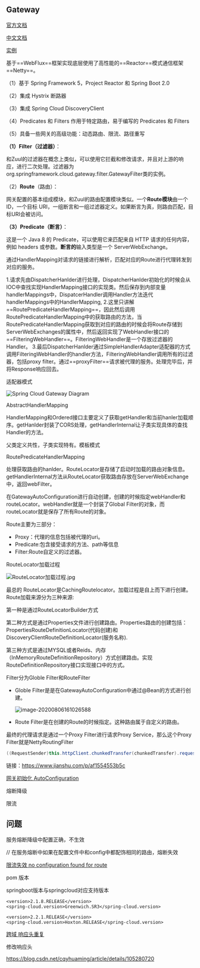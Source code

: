 



## Gateway

[官方文档](https://cloud.spring.io/spring-cloud-gateway/reference/html/)

[中文文档](https://cloud.tencent.com/developer/article/1403887)

[实例](https://www.cnblogs.com/crazymakercircle/p/11704077.html)

基于==WebFlux==框架实现底层使用了高性能的==Reactor==模式通信框架==Netty==。

（1）基于 Spring Framework 5，Project Reactor 和 Spring Boot 2.0

（2）集成 Hystrix 断路器

（3）集成 Spring Cloud DiscoveryClient

（4）Predicates 和 Filters 作用于特定路由，易于编写的 Predicates 和 Filters

（5）具备一些网关的高级功能：动态路由、限流、路径重写

**（**1**）**Filter**（过滤器）**：

和Zuul的过滤器在概念上类似，可以使用它拦截和修改请求，并且对上游的响应，进行二次处理。过滤器为org.springframework.cloud.gateway.filter.GatewayFilter类的实例。

（2）**Route**（路由）：

网关配置的基本组成模块，和Zuul的路由配置模块类似。一个**Route模块**由一个 ID，一个目标 URI，一组断言和一组过滤器定义。如果断言为真，则路由匹配，目标URI会被访问。

**（**3**）**Predicate**（断言）**：

这是一个 Java 8 的 Predicate，可以使用它来匹配来自 HTTP 请求的任何内容，例如 headers 或参数。**断言的**输入类型是一个 ServerWebExchange。



通过HandlerMapping对请求的链接进行解析，匹配对应的Route进行代理转发到对应的服务。

1.请求先由DispatcherHanlder进行处理，DispatcherHanlder初始化的时候会从IOC中查找实现HandlerMapping接口的实现类。然后保存到内部变量handlerMappings中，DispatcerHandler调用Handler方法迭代handlerMappings中的HandlerMapping,
 2.这里只讲解==RoutePredicateHandlerMapping==，因此然后调用RoutePredicateHandlerMapping中的获取路由的方法，当RoutePredicateHandlerMapping获取到对应的路由的时候会将Route存储到ServerWebExchanges的属性中，然后返回实现了WebHandler接口的==FilteringWebHandler==。FilteringWebHandler是一个存放过滤器的Handler。
 3.最后DispatcherHanlder通过SimpleHandlerAdapter适配器的方式调用FilteringWebHandler的handler方法，FilteringWebHandler调用所有的过滤器，包括proxy filter。通过==proxyFilter==请求被代理的服务。处理完毕后，并将Response响应回去。

适配器模式



![Spring Cloud Gateway Diagram](https://cloud.spring.io/spring-cloud-gateway/reference/html/images/spring_cloud_gateway_diagram.png)

AbstractHandlerMapping

HandlerMapping和Ordered接口主要定义了获取getHandler和当前hanler加载顺序。getHanlder封装了CORS处理，getHandlerInternal让子类实现具体的查找Handler的方法。

父类定义共性，子类实现特有。模板模式



RoutePredicateHandlerMapping

处理获取路由的hanlder。RouteLocator是存储了启动时加载的路由对象信息。getHandlerInternal方法从RouteLocator获取路由存放在ServerWebExchange中，返回webFilter。

在GatewayAutoConfiguration进行自动创建，创建的时候指定webHandler和routeLocator。webHandler就是一个封装了Global Filter的对象，而routeLocator就是保存了所有Route的对象。

Route主要为三部分：

- Proxy：代理的信息包括被代理的uri。
- Predicate:包含接受请求的方法、path等信息
- Filter:Route自定义的过滤器。

RouteLocator加载过程

![RouteLocator加载过程.jpg](https:////upload-images.jianshu.io/upload_images/3047136-43e944476873dc85.jpg?imageMogr2/auto-orient/strip|imageView2/2/w/1108/format/webp)

最总的 RouteLocator是CachingRoutelocator。加载过程是自上而下进行创建。Route加载来源分为三种来源:

第一种是通过RouteLocatorBuilder方式

第二种方式是通过Properties文件进行创建路由。Properties路由的创建包括：PropertiesRouteDefinitionLocator(代码创建)和DiscoveryClientRouteDefinitionLocator(服务名称).

第三种方式是通过MYSQL或者Reids、内存（InMemoryRouteDefinitionRepository）方式创建路由。实现RouteDefinitionRepository接口实现接口中的方式。

Filter分为Globle Filter和RouteFilter

- Globle Filter是是在GatewayAutoConfiguration中通过@Bean的方式进行创建。

  ![image-20200806161026588](C:\Users\Administrator\AppData\Roaming\Typora\typora-user-images\image-20200806161026588.png)

- Route Filter是在创建的Route的时候指定。这种路由属于自定义的路由。

最终的代理请求是通过一个Proxy Filter进行请求Proxy Service，那么这个Proxy Filter就是NettyRoutingFilter

```Java
((RequestSender)this.httpClient.chunkedTransfer(chunkedTransfer).request(method).uri(url)).send((req, nettyOutbound) -> {
```

链接：https://www.jianshu.com/p/af1554553b5c


[网关初始化 AutoConfiguration](https://blog.csdn.net/github_38592071/article/details/79765968)



熔断降级

限流



## 问题

服务熔断降级中配置正确，不生效

// 在服务熔断中如果在配置文件中和config中都配饰相同的路由，熔断失效



[限流失效 no configuration found for route](https://blog.csdn.net/zl1zl2zl3/article/details/83382800)







pom 版本

springboot版本与springcloud对应支持版本

~~~
<version>2.1.8.RELEASE</version>
<spring-cloud.version>Greenwich.SR3</spring-cloud.version>
~~~

```
<version>2.2.1.RELEASE</version>
<spring-cloud.version>Hoxton.RELEASE</spring-cloud.version>
```



[跨域 响应头重复](https://segmentfault.com/a/1190000009220751)





修改响应头

https://blog.csdn.net/cqyhuaming/article/details/105280720